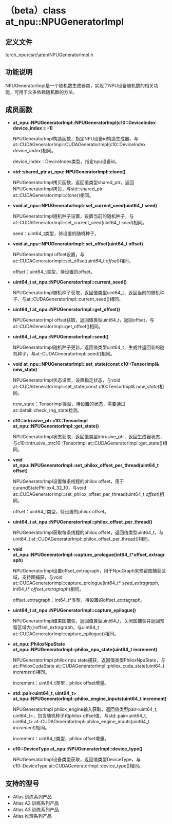 # （beta）class at_npu::NPUGeneratorImpl

## 定义文件

torch_npu\csrc\aten\NPUGeneratorImpl.h

## 功能说明

NPUGeneratorImpl是一个随机数生成器类，实现了NPU设备随机数的相关功能，可用于众多依赖随机数的方法。

## 成员函数

- **at_npu::NPUGeneratorImpl::NPUGeneratorImpl(c10::DeviceIndex device_index = -1)**

    NPUGeneratorImpl构造函数，指定NPU设备id构造生成器，与at::CUDAGeneratorImpl::CUDAGeneratorImpl(c10::DeviceIndex  _device_index_)相同。

    device_index：DeviceIndex类型，指定npu设备id。

- **std::shared_ptr at_npu::NPUGeneratorImpl::clone()**

    NPUGeneratorImpl拷贝函数，返回值类型shared_ptr，返回NPUGeneratorImpl拷贝，与std::shared_ptr at::CUDAGeneratorImpl::clone()相同。

- **void at_npu::NPUGeneratorImpl::set_current_seed(uint64_t seed)**

    NPUGeneratorImpl随机种子设置，设置当前的随机种子，与at::CUDAGeneratorImpl::set_current_seed(uint64_t  _seed_)相同。

    seed：uint64_t类型，待设置的随机种子。

- **void at_npu::NPUGeneratorImpl::set_offset(uint64_t offset)**

    NPUGeneratorImpl offset设置，与at::CUDAGeneratorImpl::set_offset(uint64_t  _offset_)相同。

    offset：uint64_t类型，待设置的offset。

- **uint64_t at_npu::NPUGeneratorImpl::current_seed()**

    NPUGeneratorImpl随机种子获取，返回值类型uint64_t，返回当前的随机种子，与at::CUDAGeneratorImpl::current_seed()相同。

- **uint64_t at_npu::NPUGeneratorImpl::get_offset()**

    NPUGeneratorImpl offset获取，返回值类型uint64_t，返回offset，与at::CUDAGeneratorImpl::get_offset()相同。

- **uint64_t at_npu::NPUGeneratorImpl::seed()**

    NPUGeneratorImpl随机种子更新，返回值类型uint64_t，生成并返回新的随机种子，与at::CUDAGeneratorImpl::seed()相同。

- **void at_npu::NPUGeneratorImpl::set_state(const c10::TensorImpl& new_state)**

    NPUGeneratorImpl状态设置，设置指定状态，与void at::CUDAGeneratorImpl::set_state(const c10::TensorImpl&  _new_state_)相同。

    new_state：TensorImpl类型，待设置的状态，需要通过at::detail::check_rng_state检测。

- **c10::intrusive_ptr c10::TensorImpl at_npu::NPUGeneratorImpl::get_state()**

    NPUGeneratorImpl状态获取，返回值类型intrusive_ptr，返回生成器状态，与c10::intrusive_ptrc10::TensorImpl at::CUDAGeneratorImpl::get_state()相同。

- **void at_npu::NPUGeneratorImpl::set_philox_offset_per_thread(uint64_t offset)**

    NPUGeneratorImpl设置每条线程的philox offset，用于curandStatePhilox4_32_10，与void at::CUDAGeneratorImpl::set_philox_offset_per_thread(uint64_t  _offset_)相同。

    offset：uint64_t类型，待设置的philox offset。

- **uint64_t at_npu::NPUGeneratorImpl::philox_offset_per_thread()**

    NPUGeneratorImpl获取每条线程的philox offset，返回值类型uint64_t，与uint64_t at::CUDAGeneratorImpl::philox_offset_per_thread()相同。

- **void at_npu::NPUGeneratorImpl::capture_prologue(int64_t\*offset_extragraph)**

    NPUGeneratorImpl设置offset_extragraph，用于NpuGraph来预留图捕获区域，支持图捕获，与void at::CUDAGeneratorImpl::capture_prologue(int64_t\*  _seed_extragraph_, int64_t\*  _offset_extragraph_)相同。

    offset_extragraph：int64_t\*类型，待设置的offset_extragraph。

- **uint64_t at_npu::NPUGeneratorImpl::capture_epilogue()**

    NPUGeneratorImpl结束图捕获，返回值类型uint64_t，关闭图捕获并返回预留区域大小offset_extragraph，与uint64_t at::CUDAGeneratorImpl::capture_epilogue()相同。

- **at_npu::PhiloxNpuState at_npu::NPUGeneratorImpl::philox_npu_state(uint64_t increment)**

    NPUGeneratorImpl philox npu state捕获，返回值类型PhiloxNpuState，与at::PhiloxCudaState at::CUDAGeneratorImpl::philox_cuda_state(uint64_t  _increment_)相同。

    increment：uint64_t类型，philox offset增量。

- **std::pair<uint64_t, uint64_t> at_npu::NPUGeneratorImpl::philox_engine_inputs(uint64_t increment)**

    NPUGeneratorImpl philox_engine输入获取，返回值类型pair<uint64_t, uint64_t>，包含随机种子和philox offset值，与std::pair<uint64_t, uint64_t> at::CUDAGeneratorImpl::philox_engine_inputs(uint64_t  _increment_)相同。

    increment：uint64_t类型，philox offset增量。

- **c10::DeviceType at_npu::NPUGeneratorImpl::device_type()**

    NPUGeneratorImpl设备类型获取，返回值类型DeviceType，与c10::DeviceType at::CUDAGeneratorImpl::device_type()相同。

## 支持的型号

- <term>Atlas 训练系列产品</term>
- <term>Atlas A2 训练系列产品</term>
- <term>Atlas A3 训练系列产品</term>
- <term>Atlas 推理系列产品</term>

